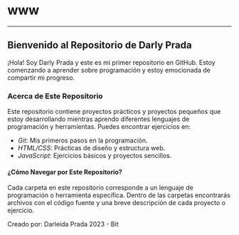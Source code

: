 # www
---
## Bienvenido al Repositorio de Darly Prada 

¡Hola! Soy Darly Prada y este es mi primer repositorio en GitHub. Estoy comenzando a aprender sobre programación y estoy emocionada de compartir mi progreso.

### Acerca de Este Repositorio 

Este repositorio contiene proyectos prácticos y proyectos pequeños que estoy desarrollando mientras aprendo diferentes lenguajes de programación y herramientas. Puedes encontrar ejercicios en:

- *Git*: Mis primeros pasos en la programación.
- *HTML/CSS*: Prácticas de diseño y estructura web.
- *JavaScript*: Ejercicios básicos y proyectos sencillos.

#### ¿Cómo Navegar por Este Repositorio?

Cada carpeta en este repositorio corresponde a un lenguaje de programación o herramienta específica. Dentro de las carpetas encontrarás archivos con el código fuente y una breve descripción de cada proyecto o ejercicio.


Creado por: Darleida Prada
2023 - Bit
